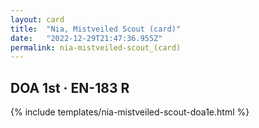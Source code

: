 ```yaml
---
layout: card
title:  "Nia, Mistveiled Scout (card)"
date:   "2022-12-29T21:47:36.955Z"
permalink: nia-mistveiled-scout_(card)
---
```


## DOA 1st &middot; EN-183 R

{% include templates/nia-mistveiled-scout-doa1e.html %}
